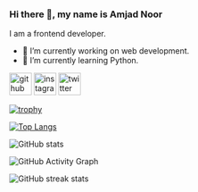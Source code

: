 ### Hi there 👋, my name is Amjad Noor
I am a frontend developer.

- 🔭 I’m currently working on web development. 
- 🌱 I’m currently learning Python. 


[<img src='https://cdn.jsdelivr.net/npm/simple-icons@3.0.1/icons/github.svg' alt='github' height='40'>](https://github.com/AmjadNoor)  [<img src='https://cdn.jsdelivr.net/npm/simple-icons@3.0.1/icons/instagram.svg' alt='instagram' height='40'>](https://www.instagram.com/this_is_Amjad_Noor/)  [<img src='https://cdn.jsdelivr.net/npm/simple-icons@3.0.1/icons/twitter.svg' alt='twitter' height='40'>](https://twitter.com/AmjadNo99260089)  

[![trophy](https://github-profile-trophy.vercel.app/?username=AmjadNoor)](https://github.com/ryo-ma/github-profile-trophy)

[![Top Langs](https://github-readme-stats.vercel.app/api/top-langs/?username=AmjadNoor&theme=chartreuse-dark)](https://github.com/anuraghazra/github-readme-stats)

![GitHub stats](https://github-readme-stats.vercel.app/api?username=AmjadNoor&theme=chartreuse-dark&show_icons=true)  

![GitHub Activity Graph](https://activity-graph.herokuapp.com/graph?username=AmjadNoor)  

![GitHub streak stats](https://github-readme-streak-stats.herokuapp.com/?user=AmjadNoor&theme=chartreuse-dark)  


